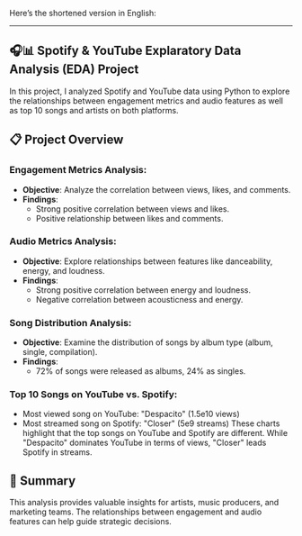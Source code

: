 Here’s the shortened version in English:

---

## 🎧📊 Spotify & YouTube Explaratory Data Analysis (EDA) Project

In this project, I analyzed Spotify and YouTube data using Python to explore the relationships between engagement metrics and audio features as well as top 10 songs and artists on both platforms.

## 📋 Project Overview

### Engagement Metrics Analysis:
- **Objective**: Analyze the correlation between views, likes, and comments.
- **Findings**:
    - Strong positive correlation between views and likes.
    - Positive relationship between likes and comments.

### Audio Metrics Analysis:
- **Objective**: Explore relationships between features like danceability, energy, and loudness.
- **Findings**:
    - Strong positive correlation between energy and loudness.
    - Negative correlation between acousticness and energy.

### Song Distribution Analysis:
- **Objective**: Examine the distribution of songs by album type (album, single, compilation).
- **Findings**:
    - 72% of songs were released as albums, 24% as singles.

### Top 10 Songs on YouTube vs. Spotify:
- Most viewed song on YouTube: "Despacito" (1.5e10 views)
- Most streamed song on Spotify: "Closer" (5e9 streams)
These charts highlight that the top songs on YouTube and Spotify are different. While "Despacito" dominates YouTube in terms of views, "Closer" leads Spotify in streams.

## 🎯 Summary

This analysis provides valuable insights for artists, music producers, and marketing teams. The relationships between engagement and audio features can help guide strategic decisions.
